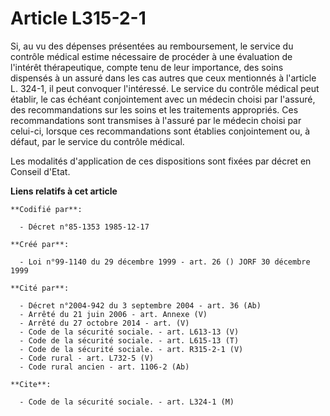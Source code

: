 # Article L315-2-1

Si, au vu des dépenses présentées au remboursement, le service du contrôle médical estime nécessaire de procéder à une
évaluation de l'intérêt thérapeutique, compte tenu de leur importance, des soins dispensés à un assuré dans les cas autres
que ceux mentionnés à l'article L. 324-1, il peut convoquer l'intéressé. Le service du contrôle médical peut établir, le cas
échéant conjointement avec un médecin choisi par l'assuré, des recommandations sur les soins et les traitements appropriés.
Ces recommandations sont transmises à l'assuré par le médecin choisi par celui-ci, lorsque ces recommandations sont établies
conjointement ou, à défaut, par le service du contrôle médical.

Les modalités d'application de ces dispositions sont fixées par décret en Conseil d'Etat.

**Liens relatifs à cet article**

	**Codifié par**:

	  - Décret n°85-1353 1985-12-17

	**Créé par**:

	  - Loi n°99-1140 du 29 décembre 1999 - art. 26 () JORF 30 décembre 1999

	**Cité par**:

	  - Décret n°2004-942 du 3 septembre 2004 - art. 36 (Ab)
	  - Arrêté du 21 juin 2006 - art. Annexe (V)
	  - Arrêté du 27 octobre 2014 - art. (V)
	  - Code de la sécurité sociale. - art. L613-13 (V)
	  - Code de la sécurité sociale. - art. L615-13 (T)
	  - Code de la sécurité sociale. - art. R315-2-1 (V)
	  - Code rural - art. L732-5 (V)
	  - Code rural ancien - art. 1106-2 (Ab)

	**Cite**:

	  - Code de la sécurité sociale. - art. L324-1 (M)
